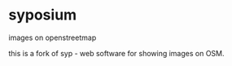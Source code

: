 syposium
========

images on openstreetmap

this is a fork of syp - web software for showing images on OSM.

